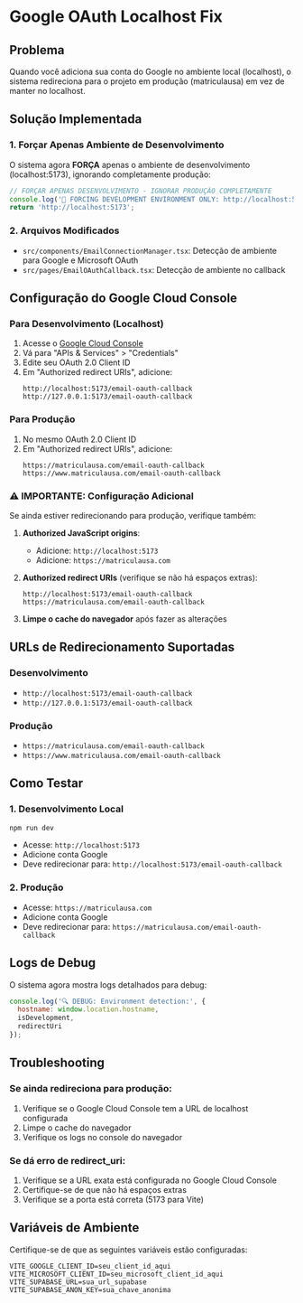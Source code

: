 # Google OAuth Localhost Fix

## Problema
Quando você adiciona sua conta do Google no ambiente local (localhost), o sistema redireciona para o projeto em produção (matriculausa) em vez de manter no localhost.

## Solução Implementada

### 1. Forçar Apenas Ambiente de Desenvolvimento
O sistema agora **FORÇA** apenas o ambiente de desenvolvimento (localhost:5173), ignorando completamente produção:

```typescript
// FORÇAR APENAS DESENVOLVIMENTO - IGNORAR PRODUÇÃO COMPLETAMENTE
console.log('🔧 FORCING DEVELOPMENT ENVIRONMENT ONLY: http://localhost:5173');
return 'http://localhost:5173';
```

### 2. Arquivos Modificados
- `src/components/EmailConnectionManager.tsx`: Detecção de ambiente para Google e Microsoft OAuth
- `src/pages/EmailOAuthCallback.tsx`: Detecção de ambiente no callback

## Configuração do Google Cloud Console

### Para Desenvolvimento (Localhost)
1. Acesse o [Google Cloud Console](https://console.cloud.google.com/)
2. Vá para "APIs & Services" > "Credentials"
3. Edite seu OAuth 2.0 Client ID
4. Em "Authorized redirect URIs", adicione:
   ```
   http://localhost:5173/email-oauth-callback
   http://127.0.0.1:5173/email-oauth-callback
   ```

### Para Produção
1. No mesmo OAuth 2.0 Client ID
2. Em "Authorized redirect URIs", adicione:
   ```
   https://matriculausa.com/email-oauth-callback
   https://www.matriculausa.com/email-oauth-callback
   ```

### ⚠️ IMPORTANTE: Configuração Adicional
Se ainda estiver redirecionando para produção, verifique também:

1. **Authorized JavaScript origins**:
   - Adicione: `http://localhost:5173`
   - Adicione: `https://matriculausa.com`

2. **Authorized redirect URIs** (verifique se não há espaços extras):
   ```
   http://localhost:5173/email-oauth-callback
   https://matriculausa.com/email-oauth-callback
   ```

3. **Limpe o cache do navegador** após fazer as alterações

## URLs de Redirecionamento Suportadas

### Desenvolvimento
- `http://localhost:5173/email-oauth-callback`
- `http://127.0.0.1:5173/email-oauth-callback`

### Produção
- `https://matriculausa.com/email-oauth-callback`
- `https://www.matriculausa.com/email-oauth-callback`

## Como Testar

### 1. Desenvolvimento Local
```bash
npm run dev
```
- Acesse: `http://localhost:5173`
- Adicione conta Google
- Deve redirecionar para: `http://localhost:5173/email-oauth-callback`

### 2. Produção
- Acesse: `https://matriculausa.com`
- Adicione conta Google
- Deve redirecionar para: `https://matriculausa.com/email-oauth-callback`

## Logs de Debug
O sistema agora mostra logs detalhados para debug:

```javascript
console.log('🔍 DEBUG: Environment detection:', {
  hostname: window.location.hostname,
  isDevelopment,
  redirectUri
});
```

## Troubleshooting

### Se ainda redireciona para produção:
1. Verifique se o Google Cloud Console tem a URL de localhost configurada
2. Limpe o cache do navegador
3. Verifique os logs no console do navegador

### Se dá erro de redirect_uri:
1. Verifique se a URL exata está configurada no Google Cloud Console
2. Certifique-se de que não há espaços extras
3. Verifique se a porta está correta (5173 para Vite)

## Variáveis de Ambiente
Certifique-se de que as seguintes variáveis estão configuradas:

```env
VITE_GOOGLE_CLIENT_ID=seu_client_id_aqui
VITE_MICROSOFT_CLIENT_ID=seu_microsoft_client_id_aqui
VITE_SUPABASE_URL=sua_url_supabase
VITE_SUPABASE_ANON_KEY=sua_chave_anonima
``` 